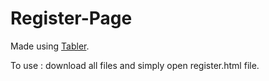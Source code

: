 # Register-Page

Made using [Tabler](https://tabler.io).

To use : download all files and simply open register.html file.

